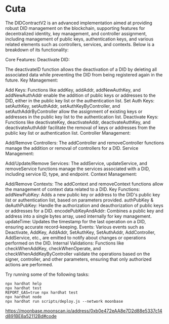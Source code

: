 # Cuta
The DIDContractV2 is an advanced implementation aimed at providing robust DID management on the blockchain, supporting features for decentralized identity, key management, and controller assignment, including management of public keys, authentication keys, and various related elements such as controllers, services, and contexts. Below is a breakdown of its functionality:

Core Features:
Deactivate DID:

The deactivateID function allows the deactivation of a DID by deleting all associated data while preventing the DID from being registered again in the future.
Key Management:

Add Keys: Functions like addKey, addAddr, addNewAuthKey, and addNewAuthAddr enable the addition of public keys or addresses to the DID, either in the public key list or the authentication list.
Set Auth Keys: setAuthKey, setAuthAddr, setAuthKeyByController, and setAuthAddrByController allow the assignment of existing keys or addresses in the public key list to the authentication list.
Deactivate Keys: Functions like deactivateKey, deactivateAddr, deactivateAuthKey, and deactivateAuthAddr facilitate the removal of keys or addresses from the public key list or authentication list.
Controller Management:

Add/Remove Controllers: The addController and removeController functions manage the addition or removal of controllers for a DID.
Service Management:

Add/Update/Remove Services: The addService, updateService, and removeService functions manage the services associated with a DID, including service ID, type, and endpoint.
Context Management:

Add/Remove Contexts: The addContext and removeContext functions allow the management of context data related to a DID.
Key Functions:
addNewPubKey: Adds a new public key or address to the DID's public key list or authentication list, based on parameters provided.
authPubKey & deAuthPubKey: Handle the authorization and deauthorization of public keys or addresses for a DID.
encodePubKeyAndAddr: Combines a public key and address into a single bytes array, used internally for key management.
updateTime: Updates the timestamp for the last operation on a DID, ensuring accurate record-keeping.
Events:
Various events such as Deactivate, AddKey, AddAddr, SetAuthKey, SetAuthAddr, AddController, AddService, etc., are emitted to notify about changes or operations performed on the DID.
Internal Validations:
Functions like checkWhenAddKey, checkWhenOperate, and checkWhenAddKeyByController validate the operations based on the signer, controller, and other parameters, ensuring that only authorized actions are performed.

Try running some of the following tasks:

```shell
npx hardhat help
npx hardhat test
REPORT_GAS=true npx hardhat test
npx hardhat node
npx hardhat run scripts/deploy.js --network moonbase
```


https://moonbase.moonscan.io/address/0xb0e472eAA8e7D2d88e5337c14d891BE8a52112Bd#code

